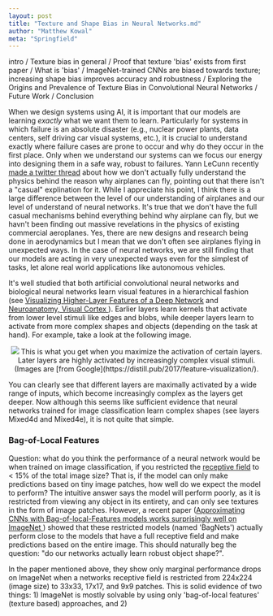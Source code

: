 ```yaml
---
layout: post
title: "Texture and Shape Bias in Neural Networks.md"
author: "Matthew Kowal"
meta: "Springfield"
--- 
```


intro /
Texture bias in general /
Proof that texture 'bias' exists from first paper /
What is 'bias' /
ImageNet-trained CNNs are biased towards texture; increasing shape bias improves accuracy and robustness / 
Exploring the Origins and Prevalence of Texture Bias in Convolutional Neural Networks / 
Future Work / 
Conclusion


When we design systems using AI, it is important that our models are learning *exactly* what we want them to learn. Particularly for systems in which failure is an absolute disaster (e.g., nuclear power plants, data centers, self driving car visual systems, etc.), it is crucial to understand exactly where failure cases are prone to occur and why do they occur in the first place. Only when we understand our systems can we focus our energy into designing them in a safe way, robust to failures. Yann LeCunn recently [made a twitter thread](https://twitter.com/ylecun/status/1225122824039342081) about how we don't actually fully understand the physics behind the reason why airplanes can fly, pointing out that there isn't a "casual" explination for it. While I appreciate his point, I think there is a large difference between the level of our understanding of airplanes and our level of understand of neural networks. It's true that we don't have the full casual mechanisms behind everything behind why airplane can fly, but we havn't been finding out massive revelations in the physics of existing commercial aeroplanes. Yes, there are new designs and research being done in aerodynamics but I mean that we don't often see airplanes flying in unexpected ways. In the case of neural networks, we are still finding that our models are acting in very unexpected ways even for the simplest of tasks, let alone real world applications like autonomous vehicles. 

It's well studied that both artificial convolutional neural networks and biological neural networks learn visual features in a hierarchical fashion (see [Visualizing Higher-Layer Features of a Deep Network](https://pdfs.semanticscholar.org/65d9/94fb778a8d9e0f632659fb33a082949a50d3.pdf) and [Neuroanatomy, Visual Cortex
](https://www.ncbi.nlm.nih.gov/books/NBK482504/)). Earlier layers learn kernels that activate from lower level stimuli like edges and blobs, while deeper layers learn to activate from more complex shapes and objects (depending on the task at hand). For example, take a look at the following image.

<p align="center">
  <img src="/images/feature_hierarchy.png"> This is what you get when you maximize the activation of certain layers. Later layers are highly activated by increasingly complex visual stimuli. (Images are [from Google](https://distill.pub/2017/feature-visualization/).
</p>

You can clearly see that different layers are maximally activated by a wide range of inputs, which become increasingly complex as the layers get deeper. Now although this seems like sufficient evidence that neural networks trained for image classification learn complex shapes (see layers Mixed4d and Mixed4e), it is not quite that simple. 

### Bag-of-Local Features

Question: what do you think the performance of a neural network would be when trained on image classification, if you restricted the [receptive field](https://medium.com/mlreview/a-guide-to-receptive-field-arithmetic-for-convolutional-neural-networks-e0f514068807) to < 15% of the total image size? That is, if the model can only make predictions based on tiny image patches, how well do we expect the model to perform? The intuitive answer says the model will perform poorly, as it is restricted from viewing any object in its entirety, and can only see textures in the form of image patches. However, a recent paper ([Approximating CNNs with Bag-of-local-Features models works surprisingly well on ImageNet
](https://arxiv.org/abs/1904.00760)) showed that these restricted models (named 'BagNets') actually perform close to the models that have a full receptive field and make predictions based on the entire image. This should naturally beg the question: "do our networks actually learn robust object shape?". 

In the paper mentioned above, they show only marginal performance drops on ImageNet when a networks receptive field is restricted from 224x224 (image size) to 33x33, 17x17, and 9x9 patches. This is solid evidence of two things: 1) ImageNet is mostly solvable by using only 'bag-of-local features' (texture based) approaches, and 2) 
